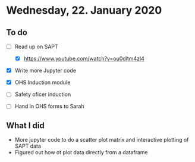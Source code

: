 # Wednesday, 22. January 2020

## To do

* [ ] Read up on SAPT

  * [x] https://www.youtube.com/watch?v=ou0dltm4zl4
* [x] Write more Jupyter code
* [x] OHS Induction module
* [ ] Safety oficer induction
* [ ] Hand in OHS forms to Sarah

## What I did

- More jupyter code to do a scatter plot matrix and interactive plotting of SAPT data
- Figured out how ot plot data directly from a dataframe